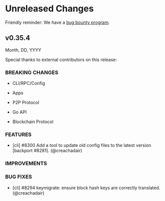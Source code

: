 # Unreleased Changes

Friendly reminder: We have a [bug bounty program](https://hackerone.com/cosmos).

## v0.35.4

Month, DD, YYYY

Special thanks to external contributors on this release:

### BREAKING CHANGES

- CLI/RPC/Config

- Apps

- P2P Protocol

- Go API

- Blockchain Protocol

### FEATURES

- [cli] \#8300 Add a tool to update old config files to the latest version [backport \#8281]. (@creachadair)

### IMPROVEMENTS

### BUG FIXES

- [cli] \#8294 keymigrate: ensure block hash keys are correctly translated. (@creachadair)
